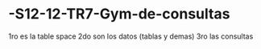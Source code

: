 # -S12-12-TR7-Gym-de-consultas

1ro es la table space
2do son los datos (tablas y demas)
3ro las consultas
